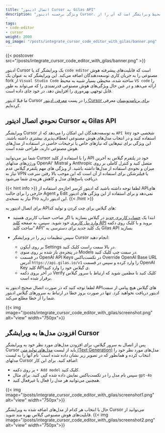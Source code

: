 ```yaml
---
title: "اتصال ادیتور Cursor به Gilas API"
description: "ویژگی برجسته ادیتور Cursor، جاسازی امکانات تولید کد و چت کردن با مدل در داخل محیط ویرایشگر است که آن را از `VS code` و افزونه‌هایی که برای این منظور باید به آن اضافه کرد متمایز میکند. این ویژگی استفاده از ابزارهایی نظیر چت یا ویرایش کد را بسیار ساده تر میکند.
"
tags:
- code-editor
- cursor
weight: 2000
og_image: "/posts/integrate_cursor_code_editor_with_gilas/banner.png"
---
```


{{< postcover src="/posts/integrate_cursor_code_editor_with_gilas/banner.png" >}}

ادیتور Cursor یک ویرایشگر کد یا `code editor` است که قابلیت‌های پیشرفته هوش مصنوعی را به جریان کاری توسعه‌دهندگان اضافه می‌کند. این ویرایشگر که به عنوان یک fork از `Visual Studio Code` ساخته شده، محیطی بسیار شبیه به محیط `VS code` را ارائه می‌دهد و در عین حال ویژگی‌های هوش مصنوعی قدرتمندی را که می‌تواند به طور قابل توجهی بهره‌وری را افزایش دهد، در خود جای داده است.

ما قبلا ادیتور Cursor را در پست [معرفی ادیتور Cursor برای برنامه‌نویسان](/posts/cursor_code_editor) معرفی کرده‌ایم.

## نحوه‌ي اتصال ادیتور Cursor به Gilas API

ویرایشگر Cursor به توسعه‌دهندگان این امکان را می‌دهد که از `API key` شخصی خود استفاده کنند و در انتخاب مدل‌های هوش مصنوعی انعطاف‌پذیری بیشتری داشته باشند. این ویژگی برای تیم‌هایی که نیازهای خاص یا ترجیحات خاصی در استفاده از مدل‌های هوش مصنوعی دارند، طراحی شده است.

شما نیز می‌توانید Cursor را با استفاده از کلید API خود در پلتفرم گیلاس به آخرین ورژن‌های مدلهای OpenAI٬ Mistral و Anthropic متصل کنید و کنترل کاملی بر روی میزان و نحوه‌ی استفاده از مدل‌ها داشته باشید.
از ویژگی های مهم پلتفرم گیلاس عدم نیاز به VPN یا فیلترشکن برای استفاده از آن است که این موجب بالا رفتن سرعت دریافت پاسخ‌های مدل و کاهش هزینه‌ی شما می‌شود.

{{< hint info >}}
لطفا توجه داشته باشید که ادیتور کرسر اجازه‌ی استفاده از APIهای خارجی را برای حالت Agent و Edit نمی‌دهد و برای استفاده از این ویژگی های ادیتور نیاز به نسخه‌ی Pro این ادیتور دارید.
{{< /hint >}}

برای اتصال ادیتور به APIهای گیلاس برای چت کردن و تولید کد:

- ابتدا یک  [حساب کاربری جدید](https://dashboard.gilas.io) در گیلاس بسازید یا اگر صاحب حساب کاربری هستید [وارد پنل کاربری](https://dashboard.gilas.io) خود شوید. سپس، به صفحه [کلید API](https://dashboard.gilas.io/apiKey)  بروید و با کلیک روی دکمه “ساخت کلید API” یک کلید جدید برای دسترسی به Gilas API بسازید

- سپس تنظیمات زیر را در ویرایشگر Cursor انجام دهید:
  - بر روی آیکون Settings در بالا سمت راست کلیک کنید.
  - در پنجره‌ی باز شده بر روی منوی Models در سمت چپ کلیک کنید.
  - در قسمت OpenAI API Keys  در تکست‌باکس Override OpenAI Base URL آدرس `https://api.gilas.io/v1` را وارد کرده و سپس در قسمت OpenAI Key کلید APIی گیلاس خود را وارد کنید.
  - در آخر بروی دکمه Verify کلیک کنید تا مطمین شوید که ارتباط با سرور گیلاس برقرار شده است.

لطفا توجه کنید که در صورت اتصال صحیح ادیتور به APIهای گیلاس هیچ پیامی از سمت ادیتور دریافت نخواهید کرد. تنها در صورت بروز خطا در ارتباط به سرورهای گیلاس ادیتور شما را از خطا مطلع می‌کند.

{{< img image="/posts/integrate_cursor_code_editor_with_gilas/screenshot.png" alt="view" width="750px">}}


## افزودن مدل‌ها به ویرایشگر Cursor

پس از اتصال به سرور گیلاس، برای افزودن مدل‌های مورد نظر خود به ویرایشگر Cursor باید از لیست [مدل‌های تولید متن (Text Generation)](/models/#text-generation) مدل‌های مورد نظر خود را انتخاب کرده و همانطور که در تصویر زیر نشان داده شده است٬ نام آنها را به لیست مدلهای Cursor اضافه کنید. برای این کار:

- بر روی دکمه `+ Add model` کلیک کنید.
- سپس نام مدل را در تکست‌باکس نمایش داده شده کپی کنید. برای مثال `gpt-4o`
- همچنین می‌توانید هر مدل را فعال یا غیرفعال کنید.

{{< img image="/posts/integrate_cursor_code_editor_with_gilas/screenshot1.png" alt="view" width="750px">}}

حال با انتخاب هر کدام از مدل‌های اضافه شده به ویرایشگر Cursor می‌توانید از قابلیت‌های هوش مصنوعی گیلاس بهره مند شوید.
{{< img image="/posts/integrate_cursor_code_editor_with_gilas/screenshot2.png" alt="view" width="750px">}}